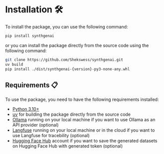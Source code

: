 # Installation 🛠️

To install the package, you can use the following command:

```bash
pip install synthgenai
```

or you can install the package directly from the source code using the following command:

```bash
git clone https://github.com/Shekswess/synthgenai.git
uv build
pip install ./dist/synthgenai-{version}-py3-none-any.whl
```

## Requirements 📋

To use the package, you need to have the following requirements installed:

- [Python 3.10+](https://www.python.org/downloads/)
- [uv](https://docs.astral.sh/uv/) for building the package directly from the source code
- [Ollama](https://ollama.com/) running on your local machine if you want to use Ollama as an API provider (optional)
- [Langfuse](https://langfuse.com/) running on your local machine or in the cloud if you want to use Langfuse for tracebility (optional)
- [Hugging Face Hub](https://huggingface.co/) account if you want to save the generated datasets on Hugging Face Hub with generated token (optional)
